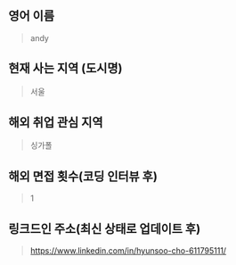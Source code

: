 ## 영어 이름
> andy

## 현재 사는 지역 (도시명)
> 서울

## 해외 취업 관심 지역
> 싱가폴

## 해외 면접 횟수(코딩 인터뷰 후)
> 1

## 링크드인 주소(최신 상태로 업데이트 후)
> https://www.linkedin.com/in/hyunsoo-cho-611795111/